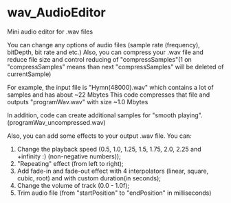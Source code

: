 # wav_AudioEditor
Mini audio editor for .wav files

You can change any options of audio files (sample rate (frequency), bitDepth, bit rate and etc.)
Also, you can compress your .wav file and reduce file size and control reducing of "compressSamples"(1 on "compressSamples" means than next "compressSamples" will be deleted of currentSample)

For example, the input file is "Hymn(48000).wav" which contains a lot of samples and has about ~22 Mbytes
This code compresses that file and outputs "programWav.wav" with size ~1.0 Mbytes

In addition, code can create additional samples for "smooth playing". (programWav_uncompressed.wav)

Also, you can add some effects to your output .wav file.
You can:
  1) Change the playback speed (0.5, 1.0, 1.25, 1.5, 1.75, 2.0, 2.25 and +infinity :) (non-negative numbers));
  2) "Repeating" effect (from left to right);
  3) Add fade-in and fade-out effect with 4 interpolators (linear, square, cubic, root) and with custom duration(in seconds);
  4) Change the volume of track (0.0 - 1.0f);
  5) Trim audio file (from "startPosition" to "endPosition" in milliseconds)
 
